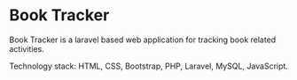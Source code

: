 # Book Tracker

Book Tracker is a laravel based web application for tracking book related activities.

Technology stack: HTML, CSS, Bootstrap, PHP, Laravel, MySQL, JavaScript.
